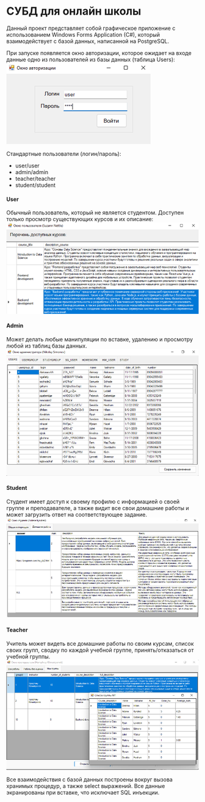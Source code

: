 # СУБД для онлайн школы
Данный проект представляет собой графическое приложение с использованием Windows Forms Application (C#), который взаимодействует с базой данных, написанной на PostgreSQL.

При запуске появляется окно авторизации, которое ожидает на входе данные одно из пользователей из базы данных (таблица Users):
![Alt text](/screenshots/authorization.png?raw=true)

Стандартные пользователи (логин/пароль):
* user/user
* admin/admin
* teacher/teacher
* student/student

#### User
Обычный пользователь, который не является студентом. Доступен только просмотр существующих курсов и их описание:
![Alt text](/screenshots/userwindow.png?raw=true)

#### Admin
Может делать любые манипуляции по вставке, удалению и просмотру любой из таблиц базы данных.
![Alt text](/screenshots/adminwindow.png?raw=true)

#### Student
Студент имеет доступ к своему профилю с информацией о своей группе и преподавателе, а также видит все свои домашние работы и может загрузить ответ на соответствующее задание.
![Alt text](/screenshots/studentwindow.png?raw=true)

#### Teacher
Учитель может видеть все домашние работы по своим курсам, список своих групп, сводку по каждой учебной группе, принять/отказаться от учебной группы.
![Alt text](/screenshots/teacherwindow.png?raw=true)

Все взаимодействия с базой данных построены вокруг вызова хранимых процедур, а также select выражений.
Все данные экранированы при вставке, что исключает SQL инъекции.